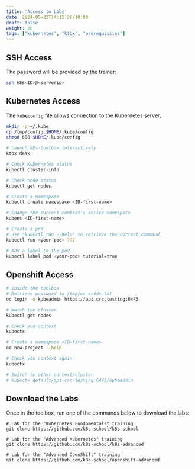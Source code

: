 ```yaml
---
title: 'Access to Labs'
date: 2024-05-22T14:15:26+10:00
draft: false
weight: 20
tags: ["kubernetes", "ktbx", "prerequisites"]
---
```


## SSH Access

The password will be provided by the trainer:
```bash
ssh k8s<ID>@<serverip>
```

## Kubernetes Access

The `kubeconfig` file allows connection to the Kubernetes server.

```bash
mkdir -p ~/.kube
cp /tmp/config $HOME/.kube/config
chmod 600 $HOME/.kube/config

# Launch k8s-toolbox interactively
ktbx desk

# Check Kubernetes status
kubectl cluster-info

# Check node status
kubectl get nodes

# Create a namespace
kubectl create namespace <ID-first-name>

# Change the current context's active namespace
kubens <ID-first-name>

# Create a pod
# use "kubectl run --help" to retrieve the correct command
kubectl run <your-pod> ???

# Add a label to the pod
kubectl label pod <your-pod> tutorial=true
```

## Openshift Access

```bash
# inside the toolbox
# Retrieve password in /tmp/oc-creds.txt
oc login -u kubeadmin https://api.crc.testing:6443

# Watch the cluster
kubectl get nodes

# Check you context
kubectx

# Create a namespace <ID-first-name>
oc new-project --help

# Check you context again
kubectx

# Switch to other context/cluster
# kubectx default/api-crc-testing:6443/kubeadmin
```


## Download the Labs

Once in the toolbox, run one of the commands below to download the labs:

```shell
# Lab for the "Kubernetes Fundamentals" training
git clone https://github.com/k8s-school/k8s-school

# Lab for the "Advanced Kubernetes" training
git clone https://github.com/k8s-school/k8s-advanced

# Lab for the "Advanced OpenShift" training
git clone https://github.com/k8s-school/openshift-advanced
```
